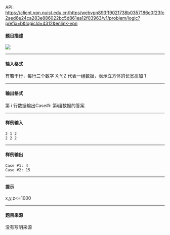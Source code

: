 API: https://client.vpn.nuist.edu.cn/https/webvpn893ff9021738b0357186c0f23fc2aed6e24ca283e886022bc5d861ea12f03963/v1/problem/logic?prefix=b&logicId=4312&enlink-vpn

#### 题目描述

![](../file/4312_0.gif)

---

#### 输入格式

有若干行，每行三个数字 X;Y;Z 代表一组数据，表示立方体的长宽高加 1

---

#### 输出格式

第 i 行数据输出Case#i: 第i组数据的答案

---

#### 样例输入
```
2 1 2
2 2 2
```

---

#### 样例输出
```
Case #1: 4
Case #2: 15
```

---

#### 提示

x,y,z<=1000

---

#### 题目来源

没有写明来源